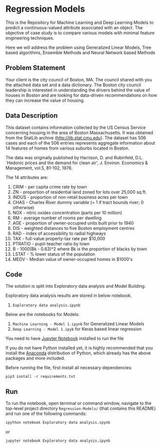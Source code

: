 # Regression Models

This is the Repository for Machine Learning and Deep Learning Models to predict a continuous-valued attribute associated with an object. The objective of case study is to compare various models with minimal feature engineering techniques.

Here we will address the problem using Generalized Linear Models, Tree based algorithms, Ensemble Methods and Neural Network based Methods

## Problem Statement
Your client is the city council of Boston, MA.  The council shared with you the attached data set and a data dictionary. The Boston city council leadership is interested in understanding the drivers behind the value of houses in Boston and are looking for data-driven recommendations on how they can increase the value of housing.

## Data Description
This dataset contains information collected by the US Census Service concerning housing in the area of Boston Massachusetts. It was obtained from the StatLib archive (http://lib.stat.cmu.edu). The dataset has 506 cases and each of the 506 entries represents aggregate information about 14 features of homes from various suburbs located in Boston.

The data was originally published by Harrison, D. and Rubinfeld, D.L. `Hedonic prices and the demand for clean air', J. Environ. Economics & Management, vol.5, 81-102, 1978. 

The 14 attributes are:

1. CRIM      - per capita crime rate by town
2. ZN        - proportion of residential land zoned for lots over 25,000 sq.ft.
3. INDUS     - proportion of non-retail business acres per town
4. CHAS      - Charles River dummy variable (= 1 if tract bounds river; 0 otherwise)
5. NOX       - nitric oxides concentration (parts per 10 million)
6. RM        - average number of rooms per dwelling
7. AGE       - proportion of owner-occupied units built prior to 1940
8. DIS       - weighted distances to five Boston employment centres
9. RAD       - index of accessibility to radial highways
10. TAX      - full-value property-tax rate per \$10\,000
11. PTRATIO  - pupil-teacher ratio by town
12. B        - 1000(Bk - 0.63)^2 where Bk is the proportion of blacks by town
13. LSTAT    - % lower status of the population
14. MEDV     - Median value of owner-occupied homes in \$1000's

## Code

The solution is split into Exploratory data analysis and Model Building. 

Exploratory data analysis results are stored in below notebook.

1. `Exploratory data analysis.ipynb`

Below are the notebooks for Models:

1. `Machine Learning - Model 1.ipynb` for Generalized Linear Models
2. `Deep Learning - Model 1.ipyb` for Keras based linear regression

You need to have [Jupyter Notebook](http://ipython.org/notebook.html) installed to run the file

If you do not have Python installed yet, it is highly recommended that you install the [Anaconda](http://continuum.io/downloads) distribution of Python, which already has the above packages and more included. 

Before running the file, first install all necessary dependencies:

```
pip3 install -r requirements.txt
```

## Run

To run the notebook, open terminal or command window, navigate to the top-level project directory `Regression-Models/` (that contains this README) and run one of the following commands:

```bash
ipython notebook Exploratory data analysis.ipynb
```  
or
```bash
jupyter notebook Exploratory data analysis.ipynb
```

